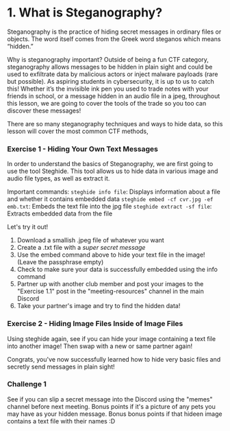 # 1. What is Steganography?
Steganography is the practice of hiding secret messages in ordinary files or objects. The word itself comes from the Greek word steganos which means “hidden.”

Why is steganography important? Outside of being a fun CTF category, steganography allows messages to be hidden in plain sight and could be used to exfiltrate data by malicious actors or inject malware payloads (rare but possible). As aspiring students in cybersecurity, it is up to us to catch this! Whether it’s the invisible ink pen you used to trade notes with your friends in school, or a message hidden in an audio file in a jpeg, throughout this lesson, we are going to cover the tools of the trade so you too can discover these messages!

There are so many steganography techniques and ways to hide data, so this lesson will cover the most common CTF methods, 

### Exercise 1 - Hiding Your Own Text Messages
In order to understand the basics of Steganography, we are first going to use the tool Steghide. This tool allows us to hide data in various image and audio file types, as well as extract it.

Important commands:
`steghide info file`: Displays information about a file and whether it contains embedded data
`steghide embed -cf cvr.jpg -ef emb.txt`: Embeds the text file into the jpg file
`steghide extract -sf file`: Extracts embedded data from the file

Let's try it out!
1. Download a smallish .jpeg file of whatever you want
2. Create a .txt file with a *super secret message*
3. Use the embed command above to hide your text file in the image! (Leave the passphrase empty)
4. Check to make sure your data is successfully embedded using the info command
5. Partner up with another club member and post your images to the "Exercise 1.1" post in the "meeting-resources" channel in the main Discord
6. Take your partner's image and try to find the hidden data!

### Exercise 2 - Hiding Image Files Inside of Image Files
Using steghide again, see if you can hide your image containing a text file into another image! Then swap with a new or same partner again!

Congrats, you've now successfully learned how to hide very basic files and secretly send messages in plain sight!

### Challenge 1
See if you can slip a secret message into the Discord using the "memes" channel before next meeting. Bonus points if it's a picture of any pets you may have as your hidden message. Bonus bonus points if that hideen image contains a text file with their names :D
